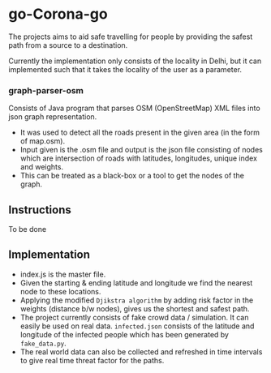 # go-Corona-go

The projects aims to aid safe travelling for people by providing the safest path from a source to a destination.

Currently the implementation only consists of the locality in Delhi, but it can implemented such that it takes the locality of the user as a parameter.

### graph-parser-osm
Consists of Java program that parses OSM (OpenStreetMap) XML files into json graph representation.

* It was used to detect all the roads present in the given area (in the form of map.osm).
* Input given is the .osm file and output is the json file consisting of nodes which are intersection of roads with latitudes, longitudes, unique index and weights.
* This can be treated as a black-box or a tool to get the nodes of the graph.

## Instructions
To be done

## Implementation
* index.js is the master file.
* Given the starting & ending latitude and longitude we find the nearest node to these locations.
* Applying the modified `Djikstra algorithm` by adding risk factor in the weights (distance b/w nodes), gives us the shortest and safest path.
* The project currently consists of fake crowd data / simulation. It can easily be used on real data. `infected.json` consists of the latitude and longitude of the infected people which has been generated by `fake_data.py`. 
* The real world data can also be collected and refreshed in time intervals to give real time threat factor for the paths.
